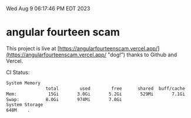Wed Aug  9 06:17:46 PM EDT 2023

# angular fourteen scam


This project is live at [https://angularfourteenscam.vercel.app/](https://angularfourteenscam.vercel.app/ "dog!") thanks to Github and Vercel.

CI Status: 

```bash
System Memory
               total        used        free      shared  buff/cache   available
Mem:            15Gi       3.0Gi       5.2Gi       529Mi       7.1Gi        11Gi
Swap:          8.0Gi       974Mi       7.0Gi
System Storage
648M	.
```
